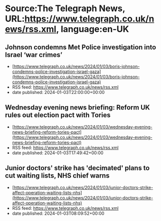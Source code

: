 # Source:The Telegraph News, URL:https://www.telegraph.co.uk/news/rss.xml, language:en-UK

## Johnson condemns Met Police investigation into Israel ‘war crimes’
 - [https://www.telegraph.co.uk/news/2024/01/03/boris-johnson-condemns-police-investigation-israel-gaza](https://www.telegraph.co.uk/news/2024/01/03/boris-johnson-condemns-police-investigation-israel-gaza)
 - RSS feed: https://www.telegraph.co.uk/news/rss.xml
 - date published: 2024-01-03T22:00:00+00:00



## Wednesday evening news briefing: Reform UK rules out election pact with Tories
 - [https://www.telegraph.co.uk/news/2024/01/03/wednesday-evening-news-briefing-reform-tories-pact](https://www.telegraph.co.uk/news/2024/01/03/wednesday-evening-news-briefing-reform-tories-pact)
 - RSS feed: https://www.telegraph.co.uk/news/rss.xml
 - date published: 2024-01-03T17:49:42+00:00



## Junior doctors' strike has 'decimated' plans to cut waiting lists, NHS chief warns
 - [https://www.telegraph.co.uk/news/2024/01/03/junior-doctors-strike-affect-operation-waiting-lists-nhs](https://www.telegraph.co.uk/news/2024/01/03/junior-doctors-strike-affect-operation-waiting-lists-nhs)
 - RSS feed: https://www.telegraph.co.uk/news/rss.xml
 - date published: 2024-01-03T08:09:52+00:00



